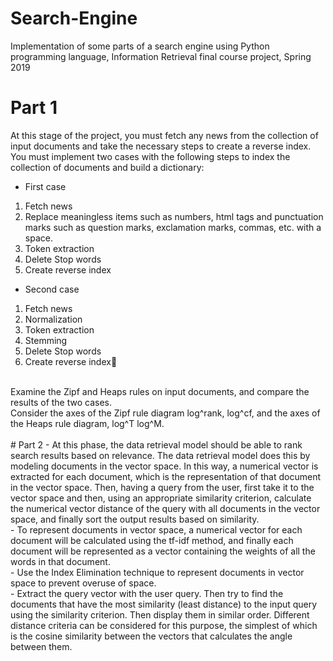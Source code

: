 # Search-Engine
Implementation of some parts of a search engine using Python programming language, Information Retrieval final course project, Spring 2019
# Part 1
At this stage of the project, you must fetch any news from the collection of input documents and take the necessary steps to create a reverse index. You must implement two cases with the following steps to index the collection of documents and build a dictionary:
- First case
1. Fetch news
2. Replace meaningless items such as numbers, html tags and punctuation marks such as question marks, exclamation marks, commas, etc. with a space.
3. Token extraction
4. Delete Stop words
5. Create reverse index
- Second case
1. Fetch news
2. Normalization
3. Token extraction
4. Stemming
5. Delete Stop words
6. Create reverse index ِ<br/>
<br/>
Examine the Zipf and Heaps rules on input documents, and compare the results of the two cases. <br/>
Consider the axes of the Zipf rule diagram log^rank, log^cf, and the axes of the Heaps rule diagram, log^T log^M. <br/>
<br/>
# Part 2
- At this phase, the data retrieval model should be able to rank search results based on relevance. The data retrieval model does this by modeling documents in the vector space. In this way, a numerical vector is extracted for each document, which is the representation of that document in the vector space. Then, having a query from the user, first take it to the vector space and then, using an appropriate similarity criterion, calculate the numerical vector distance of the query with all documents in the vector space, and finally sort the output results based on similarity. <br/>
- To represent documents in vector space, a numerical vector for each document will be calculated using the tf-idf method, and finally each document will be represented as a vector containing the weights of all the words in that document. <br/>
- Use the Index Elimination technique to represent documents in vector space to prevent overuse of space.<br/>
- Extract the query vector with the user query. Then try to find the documents that have the most similarity (least distance) to the input query using the similarity criterion. Then display them in similar order. Different distance criteria can be considered for this purpose, the simplest of which is the cosine similarity between the vectors that calculates the angle between them.

